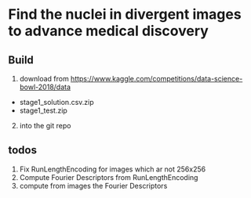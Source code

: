 # Find the nuclei in divergent images to advance medical discovery

	
## Build

1. download from https://www.kaggle.com/competitions/data-science-bowl-2018/data
  - stage1_solution.csv.zip
  - stage1_test.zip
2. into the git repo

## todos

1. Fix RunLengthEncoding for images which ar not 256x256
2. Compute Fourier Descriptors from RunLengthEncoding
3. compute from images the Fourier Descriptors